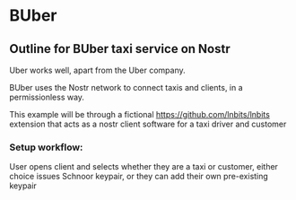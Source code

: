 # BUber
## Outline for BUber taxi service on Nostr

Uber works well, apart from the Uber company.

BUber uses the Nostr network to connect taxis and clients, in a permissionless way.

This example will be through a fictional https://github.com/lnbits/lnbits extension that acts as a nostr client software for a taxi driver and customer 

### Setup workflow:

User opens client and selects whether they are a taxi or customer, either choice issues Schnoor keypair, or they can add their own pre-existing keypair 




